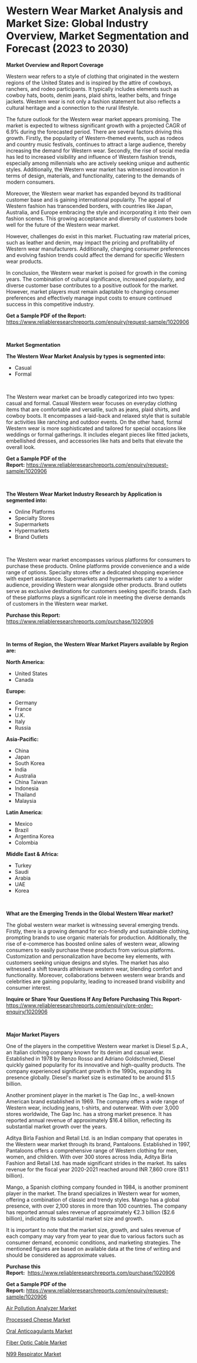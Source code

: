 <p><h1>Western Wear Market Analysis and Market Size: Global Industry Overview, Market Segmentation and Forecast (2023 to 2030)</h1></p><p><strong>Market Overview and Report Coverage</strong></p>
<p><p>Western wear refers to a style of clothing that originated in the western regions of the United States and is inspired by the attire of cowboys, ranchers, and rodeo participants. It typically includes elements such as cowboy hats, boots, denim jeans, plaid shirts, leather belts, and fringe jackets. Western wear is not only a fashion statement but also reflects a cultural heritage and a connection to the rural lifestyle.</p><p>The future outlook for the Western wear market appears promising. The market is expected to witness significant growth with a projected CAGR of 6.9% during the forecasted period. There are several factors driving this growth. Firstly, the popularity of Western-themed events, such as rodeos and country music festivals, continues to attract a large audience, thereby increasing the demand for Western wear. Secondly, the rise of social media has led to increased visibility and influence of Western fashion trends, especially among millennials who are actively seeking unique and authentic styles. Additionally, the Western wear market has witnessed innovation in terms of design, materials, and functionality, catering to the demands of modern consumers.</p><p>Moreover, the Western wear market has expanded beyond its traditional customer base and is gaining international popularity. The appeal of Western fashion has transcended borders, with countries like Japan, Australia, and Europe embracing the style and incorporating it into their own fashion scenes. This growing acceptance and diversity of customers bode well for the future of the Western wear market.</p><p>However, challenges do exist in this market. Fluctuating raw material prices, such as leather and denim, may impact the pricing and profitability of Western wear manufacturers. Additionally, changing consumer preferences and evolving fashion trends could affect the demand for specific Western wear products.</p><p>In conclusion, the Western wear market is poised for growth in the coming years. The combination of cultural significance, increased popularity, and diverse customer base contributes to a positive outlook for the market. However, market players must remain adaptable to changing consumer preferences and effectively manage input costs to ensure continued success in this competitive industry.</p></p>
<p><strong>Get a Sample PDF of the Report:</strong> <a href="https://www.reliableresearchreports.com/enquiry/request-sample/1020906">https://www.reliableresearchreports.com/enquiry/request-sample/1020906</a></p>
<p>&nbsp;</p>
<p><strong>Market Segmentation</strong></p>
<p><strong>The Western Wear Market Analysis by types is segmented into:</strong></p>
<p><ul><li>Casual</li><li>Formal</li></ul></p>
<p>&nbsp;</p>
<p><p>The Western wear market can be broadly categorized into two types: casual and formal. Casual Western wear focuses on everyday clothing items that are comfortable and versatile, such as jeans, plaid shirts, and cowboy boots. It encompasses a laid-back and relaxed style that is suitable for activities like ranching and outdoor events. On the other hand, formal Western wear is more sophisticated and tailored for special occasions like weddings or formal gatherings. It includes elegant pieces like fitted jackets, embellished dresses, and accessories like hats and belts that elevate the overall look.</p></p>
<p><strong>Get a Sample PDF of the Report:</strong>&nbsp;<a href="https://www.reliableresearchreports.com/enquiry/request-sample/1020906">https://www.reliableresearchreports.com/enquiry/request-sample/1020906</a></p>
<p>&nbsp;</p>
<p><strong>The Western Wear Market Industry Research by Application is segmented into:</strong></p>
<p><ul><li>Online Platforms</li><li>Specialty Stores</li><li>Supermarkets</li><li>Hypermarkets</li><li>Brand Outlets</li></ul></p>
<p>&nbsp;</p>
<p><p>The Western wear market encompasses various platforms for consumers to purchase these products. Online platforms provide convenience and a wide range of options. Specialty stores offer a dedicated shopping experience with expert assistance. Supermarkets and hypermarkets cater to a wider audience, providing Western wear alongside other products. Brand outlets serve as exclusive destinations for customers seeking specific brands. Each of these platforms plays a significant role in meeting the diverse demands of customers in the Western wear market.</p></p>
<p><strong>Purchase this Report:</strong>&nbsp; <a href="https://www.reliableresearchreports.com/purchase/1020906">https://www.reliableresearchreports.com/purchase/1020906</a></p>
<p>&nbsp;</p>
<p><strong>In terms of Region, the Western Wear Market Players available by Region are:</strong></p>
<p>
    <p> <strong> North America: </strong>
        <ul>
            <li>United States</li>
            <li>Canada</li>
        </ul>
        </p> 
    <p> <strong> Europe: </strong>
        <ul>
            <li>Germany</li>
            <li>France</li>
            <li>U.K.</li>
            <li>Italy</li>
            <li>Russia</li>
        </ul>
        </p> 
    <p> <strong> Asia-Pacific: </strong>
        <ul>
            <li>China</li>
            <li>Japan</li>
            <li>South Korea</li>
            <li>India</li>
            <li>Australia</li>
            <li>China Taiwan</li>
            <li>Indonesia</li>
            <li>Thailand</li>
            <li>Malaysia</li>
        </ul>
        </p> 
    <p> <strong> Latin America: </strong>
        <ul>
            <li>Mexico</li>
            <li>Brazil</li>
            <li>Argentina Korea</li>
            <li>Colombia</li>
        </ul>
        </p> 
    <p> <strong> Middle East & Africa: </strong>
        <ul>
            <li>Turkey</li>
            <li>Saudi</li>
            <li>Arabia</li>
            <li>UAE</li>
            <li>Korea</li>
        </ul>
    </p>
    </p>
<p>&nbsp;</p>
<p><strong>What are the Emerging Trends in the Global Western Wear market?</strong></p>
<p><p>The global western wear market is witnessing several emerging trends. Firstly, there is a growing demand for eco-friendly and sustainable clothing, prompting brands to use organic materials for production. Additionally, the rise of e-commerce has boosted online sales of western wear, allowing consumers to easily purchase these products from various platforms. Customization and personalization have become key elements, with customers seeking unique designs and styles. The market has also witnessed a shift towards athleisure western wear, blending comfort and functionality. Moreover, collaborations between western wear brands and celebrities are gaining popularity, leading to increased brand visibility and consumer interest.</p></p>
<p><strong>Inquire or Share Your Questions If Any Before Purchasing This Report</strong>- <a href="https://www.reliableresearchreports.com/enquiry/pre-order-enquiry/1020906">https://www.reliableresearchreports.com/enquiry/pre-order-enquiry/1020906</a></p>
<p>&nbsp;</p>
<p><strong>Major Market Players</strong></p>
<p><p>One of the players in the competitive Western wear market is Diesel S.p.A., an Italian clothing company known for its denim and casual wear. Established in 1978 by Renzo Rosso and Adriano Goldschmied, Diesel quickly gained popularity for its innovative and high-quality products. The company experienced significant growth in the 1990s, expanding its presence globally. Diesel's market size is estimated to be around $1.5 billion.</p><p>Another prominent player in the market is The Gap Inc., a well-known American brand established in 1969. The company offers a wide range of Western wear, including jeans, t-shirts, and outerwear. With over 3,000 stores worldwide, The Gap Inc. has a strong market presence. It has reported annual revenue of approximately $16.4 billion, reflecting its substantial market growth over the years.</p><p>Aditya Birla Fashion and Retail Ltd. is an Indian company that operates in the Western wear market through its brand, Pantaloons. Established in 1997, Pantaloons offers a comprehensive range of Western clothing for men, women, and children. With over 300 stores across India, Aditya Birla Fashion and Retail Ltd. has made significant strides in the market. Its sales revenue for the fiscal year 2020-2021 reached around INR 7,860 crore ($1.1 billion).</p><p>Mango, a Spanish clothing company founded in 1984, is another prominent player in the market. The brand specializes in Western wear for women, offering a combination of classic and trendy styles. Mango has a global presence, with over 2,100 stores in more than 100 countries. The company has reported annual sales revenue of approximately €2.3 billion ($2.6 billion), indicating its substantial market size and growth.</p><p>It is important to note that the market size, growth, and sales revenue of each company may vary from year to year due to various factors such as consumer demand, economic conditions, and marketing strategies. The mentioned figures are based on available data at the time of writing and should be considered as approximate values.</p></p>
<p><strong>Purchase this Report:</strong>&nbsp;&nbsp;<a href="https://www.reliableresearchreports.com/purchase/1020906">https://www.reliableresearchreports.com/purchase/1020906</a></p>
<p></p>
<p><strong>Get a Sample PDF of the Report:</strong>&nbsp;<a href="https://www.reliableresearchreports.com/enquiry/request-sample/1020906">https://www.reliableresearchreports.com/enquiry/request-sample/1020906</a></p>
<p><p><a href="https://github.com/rexevange/Market-Research-Report-List-1/blob/main/air-pollution-analyzer-market.md">Air Pollution Analyzer Market</a></p><p><a href="https://medium.com/@ssantosh15121999/processed-cheese-market-size-growth-forecast-2023-2030-8fc9fd09aa03">Processed Cheese Market</a></p><p><a href="https://github.com/FassouRP/Market-Research-Report-List-1/blob/main/oral-anticoagulants-market.md">Oral Anticoagulants Market</a></p><p><a href="https://www.linkedin.com/pulse/fiber-optic-cable-market-research-report-provides-thorough-yvxge/">Fiber Optic Cable Market</a></p><p><a href="https://www.reportprime.com/n99-respirator-r10549">N99 Respirator Market</a></p></p>